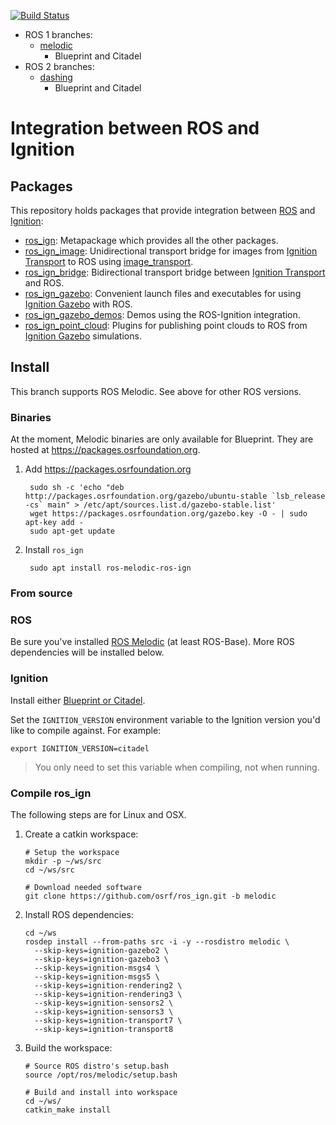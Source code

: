 [![Build Status](https://travis-ci.org/osrf/ros_ign.svg?branch=melodic)](https://travis-ci.org/osrf/ros_ign/branches)

* ROS 1 branches:
    * [melodic](https://github.com/osrf/ros_ign/tree/melodic)
        * Blueprint and Citadel
* ROS 2 branches:
    * [dashing](https://github.com/osrf/ros_ign/tree/dashing)
        * Blueprint and Citadel

# Integration between ROS and Ignition

## Packages

This repository holds packages that provide integration between
[ROS](http://www.ros.org/) and [Ignition](https://ignitionrobotics.org):

* [ros_ign](https://github.com/osrf/ros_ign/tree/melodic/ros_ign):
  Metapackage which provides all the other packages.
* [ros_ign_image](https://github.com/osrf/ros_ign/tree/melodic/ros_ign_image):
  Unidirectional transport bridge for images from
  [Ignition Transport](https://ignitionrobotics.org/libs/transport)
  to ROS using
  [image_transport](http://wiki.ros.org/image_transport).
* [ros_ign_bridge](https://github.com/osrf/ros_ign/tree/melodic/ros_ign_bridge):
  Bidirectional transport bridge between
  [Ignition Transport](https://ignitionrobotics.org/libs/transport)
  and ROS.
* [ros_ign_gazebo](https://github.com/osrf/ros_ign/tree/melodic/ros_ign_gazebo):
  Convenient launch files and executables for using
  [Ignition Gazebo](https://ignitionrobotics.org/libs/gazebo)
  with ROS.
* [ros_ign_gazebo_demos](https://github.com/osrf/ros_ign/tree/melodic/ros_ign_gazebo_demos):
  Demos using the ROS-Ignition integration.
* [ros_ign_point_cloud](https://github.com/osrf/ros_ign/tree/melodic/ros_ign_point_cloud):
  Plugins for publishing point clouds to ROS from
  [Ignition Gazebo](https://ignitionrobotics.org/libs/gazebo) simulations.

## Install

This branch supports ROS Melodic. See above for other ROS versions.

### Binaries

At the moment, Melodic binaries are only available for Blueprint.
They are hosted at https://packages.osrfoundation.org.

1. Add https://packages.osrfoundation.org

        sudo sh -c 'echo "deb http://packages.osrfoundation.org/gazebo/ubuntu-stable `lsb_release -cs` main" > /etc/apt/sources.list.d/gazebo-stable.list'
        wget https://packages.osrfoundation.org/gazebo.key -O - | sudo apt-key add -
        sudo apt-get update

1. Install `ros_ign`

        sudo apt install ros-melodic-ros-ign

### From source

### ROS

Be sure you've installed
[ROS Melodic](http://wiki.ros.org/melodic/Installation/Ubuntu) (at least ROS-Base).
More ROS dependencies will be installed below.

### Ignition

Install either [Blueprint or Citadel](https://ignitionrobotics.org/docs).

Set the `IGNITION_VERSION` environment variable to the Ignition version you'd
like to compile against. For example:

    export IGNITION_VERSION=citadel

> You only need to set this variable when compiling, not when running.

### Compile ros_ign

The following steps are for Linux and OSX.

1. Create a catkin workspace:

    ```
    # Setup the workspace
    mkdir -p ~/ws/src
    cd ~/ws/src

    # Download needed software
    git clone https://github.com/osrf/ros_ign.git -b melodic
    ```

1. Install ROS dependencies:

    ```
    cd ~/ws
    rosdep install --from-paths src -i -y --rosdistro melodic \
      --skip-keys=ignition-gazebo2 \
      --skip-keys=ignition-gazebo3 \
      --skip-keys=ignition-msgs4 \
      --skip-keys=ignition-msgs5 \
      --skip-keys=ignition-rendering2 \
      --skip-keys=ignition-rendering3 \
      --skip-keys=ignition-sensors2 \
      --skip-keys=ignition-sensors3 \
      --skip-keys=ignition-transport7 \
      --skip-keys=ignition-transport8

    ```

1. Build the workspace:

    ```
    # Source ROS distro's setup.bash
    source /opt/ros/melodic/setup.bash

    # Build and install into workspace
    cd ~/ws/
    catkin_make install
    ```
